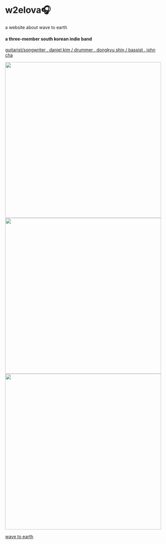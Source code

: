 # w2elova🎧
a website about wave to earth

#### a three-member south korean indie band
<u>guitarist/songwriter . daniel kim / drummer . dongkyu shin / bassist . john cha</u>

<img src="https://i.scdn.co/image/ab67616d0000b273c091fe6573f073f2e31b249f" width="500" height="500">
<img src="https://www.koreanindie.com/wp-content/uploads/2020/01/wave-to-earth-wave-001.jpg" width="500" height="500">
<img src="https://e.snmc.io/i/1200/s/ecb167cb281c2531f8b788403f56add5/10933362" width="500" height="500">

[wave to earth](https://open.spotify.com/artist/5069JTmv5ZDyPeZaCCXiCg)
